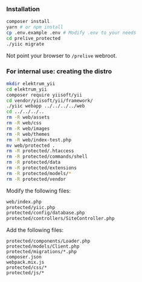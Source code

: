 ### Installation

```sh
composer install
yarn # or npm install
cp .env.example .env # Modify .env to your needs
cd prelive_protected
./yiic migrate
```
Not point your browser to `/prelive` webroot.

### For internal use: creating the distro

```sh
mkdir elektrum_yii
cd elektrum_yii
composer require yiisoft/yii
cd vendor/yiisoft/yii/framework/
./yiic webapp ../../../../web
cd ../../../..
rm -R web/assets
rm -R web/css
rm -R web/images
rm -R web/themes
rm -R web/index-test.php
mv web/protected .
rm -R protected/.htaccess
rm -R protected/commands/shell
rm -R protected/data
rm -R protected/extensions
rm -R protected/models/*
rm -R protected/vendor
```

Modify the following files:

```sh
web/index.php
protected/yiic.php
protected/config/database.php
protected/controllers/SiteController.php
```

Add the following files:

```
protected/components/Loader.php
protected/models/Client.php
protected/migrations/*.php
composer.json
webpack.mix.js
protected/css/*
protected/js/*
